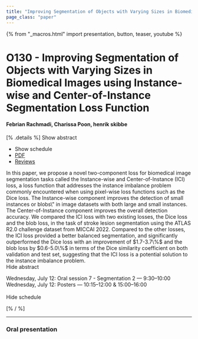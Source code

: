 ```yaml
---
title: "Improving Segmentation of Objects with Varying Sizes in Biomedical Images using Instance-wise and Center-of-Instance Segmentation Loss Function"
page_class: "paper"
---
```


{% from "_macros.html" import presentation, button, teaser, youtube %}

# O130 - Improving Segmentation of Objects with Varying Sizes in Biomedical Images using Instance-wise and Center-of-Instance Segmentation Loss Function

#### Febrian Rachmadi, Charissa Poon, henrik skibbe

[% .details %]
<a class="toggle_visibility" data-selector=".abstract" data-level="3">Show abstract</a>
- <a class="toggle_visibility" data-selector=".schedule" data-level="3">Show schedule</a>
- <a href="https://openreview.net/pdf?id=8o83y0_YtE">PDF</a>
- <a href="https://openreview.net/forum?id=8o83y0_YtE">Reviews</a>

<p>
    <span class="abstract">
        In this paper, we propose a novel two-component loss for biomedical image segmentation tasks called the Instance-wise and Center-of-Instance (ICI) loss, a loss function that addresses the instance imbalance problem commonly encountered when using pixel-wise loss functions such as the Dice loss. The Instance-wise component improves the detection of small instances or blobs\" in image datasets with both large and small instances. The Center-of-Instance component improves the overall detection accuracy. We compared the ICI loss with two existing losses, the Dice loss and the blob loss, in the task of stroke lesion segmentation using the ATLAS R2.0 challenge dataset from MICCAI 2022. Compared to the other losses, the ICI loss provided a better balanced segmentation, and significantly outperformed the Dice loss with an improvement of $1.7-3.7\%$ and the blob loss by $0.6-5.0\%$ in terms of the Dice similarity coefficient on both validation and test set, suggesting that the ICI loss is a potential solution to the instance imbalance problem.
        <br>
        <span class="actions"><a class="toggle_visibility" data-level="2">Hide abstract</a></span>
    </span>
</p>

<p>
    <span class="schedule">
        Wednesday, July 12: Oral session 7 - Segmentation 2 — 9:30–10:00<br>Wednesday, July 12: Posters — 10:15–12:00 & 15:00–16:00<br>
        <br>
        <span class="actions"><a class="toggle_visibility" data-level="2">Hide schedule</a></span>
    </span>
</p>
[% / %]

---


### Oral presentation

